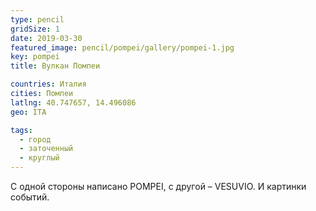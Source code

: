 ```yaml
---
type: pencil
gridSize: 1
date: 2019-03-30
featured_image: pencil/pompei/gallery/pompei-1.jpg
key: pompei
title: Вулкан Помпеи

countries: Италия
cities: Помпеи
latlng: 40.747657, 14.496086
geo: ITA

tags:
  - город
  - заточенный
  - круглый
---
```


С одной стороны написано POMPEI, с другой – VESUVIO. И картинки событий.
